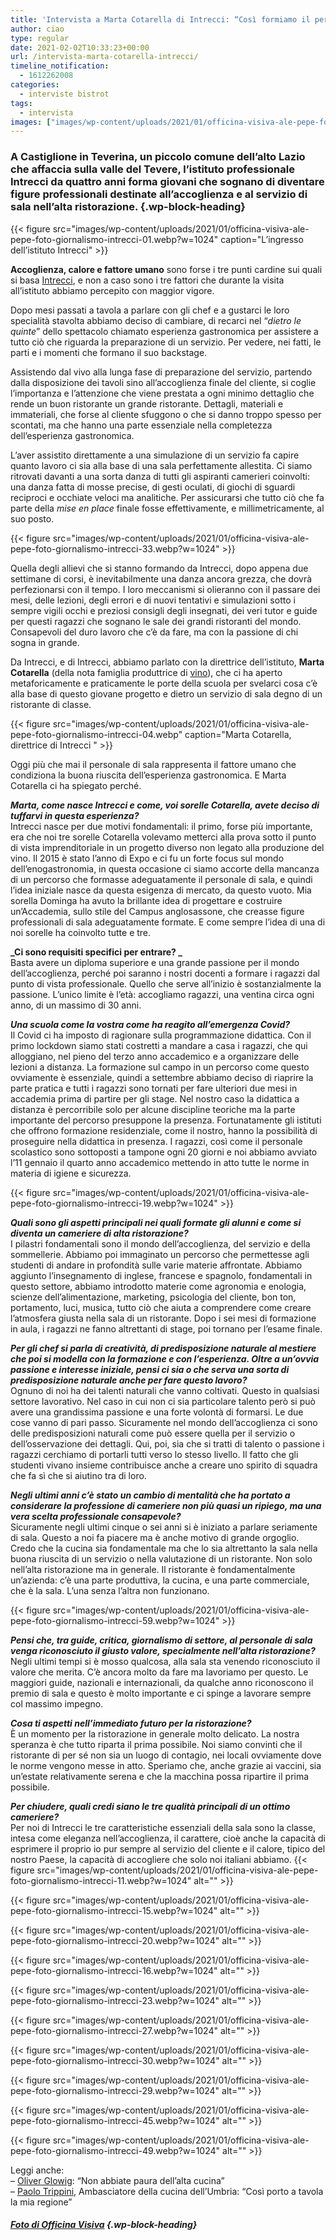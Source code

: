 ```yaml
---
title: 'Intervista a Marta Cotarella di Intrecci: “Così formiamo il personale di sala del domani”'
author: ciao
type: regular
date: 2021-02-02T10:33:23+00:00
url: /intervista-marta-cotarella-intrecci/
timeline_notification:
  - 1612262008
categories:
  - interviste bistrot
tags:
  - intervista
images: ["images/wp-content/uploads/2021/01/officina-visiva-ale-pepe-foto-giornalismo-intrecci-28.webp"]
---
```

### **A Castiglione in Teverina, un piccolo comune dell’alto Lazio che affaccia sulla valle del Tevere, l’istituto professionale Intrecci da quattro anni forma giovani che sognano di diventare figure professionali destinate all’accoglienza e al servizio di sala nell’alta ristorazione.** {.wp-block-heading}


{{< figure src="images/wp-content/uploads/2021/01/officina-visiva-ale-pepe-foto-giornalismo-intrecci-01.webp?w=1024" caption="L&#8217;ingresso dell&#8217;istituto Intrecci" >}}


**Accoglienza, calore e fattore umano** sono forse i tre punti cardine sui quali si basa <a rel="noreferrer noopener" href="http://www.intreccialtaformazione.com/" target="_blank">Intrecci</a>, e non a caso sono i tre fattori che durante la visita all’istituto abbiamo percepito con maggior vigore.  
  
Dopo mesi passati a tavola a parlare con gli chef e a gustarci le loro specialità stavolta abbiamo deciso di cambiare, di recarci nel “_dietro le quinte_” dello spettacolo chiamato esperienza gastronomica per assistere a tutto ciò che riguarda la preparazione di un servizio. Per vedere, nei fatti, le parti e i momenti che formano il suo backstage.  
  
Assistendo dal vivo alla lunga fase di preparazione del servizio, partendo dalla disposizione dei tavoli sino all’accoglienza finale del cliente, si coglie l’importanza e l’attenzione che viene prestata a ogni minimo dettaglio che rende un buon ristorante un grande ristorante. Dettagli, materiali e immateriali, che forse al cliente sfuggono o che si danno troppo spesso per scontati, ma che hanno una parte essenziale nella completezza dell’esperienza gastronomica.  
  
L’aver assistito direttamente a una simulazione di un servizio fa capire quanto lavoro ci sia alla base di una sala perfettamente allestita. Ci siamo ritrovati davanti a una sorta danza di tutti gli aspiranti camerieri coinvolti: una danza fatta di mosse precise, di gesti oculati, di giochi di sguardi reciproci e occhiate veloci ma analitiche. Per assicurarsi che tutto ciò che fa parte della _mise en place_ finale fosse effettivamente, e millimetricamente, al suo posto.


{{< figure src="images/wp-content/uploads/2021/01/officina-visiva-ale-pepe-foto-giornalismo-intrecci-33.webp?w=1024" >}}


Quella degli allievi che si stanno formando da Intrecci, dopo appena due settimane di corsi, è inevitabilmente una danza ancora grezza, che dovrà perfezionarsi con il tempo. I loro meccanismi si olieranno con il passare dei mesi, delle lezioni, degli errori e di nuovi tentativi e simulazioni sotto i sempre vigili occhi e preziosi consigli degli insegnati, dei veri tutor e guide per questi ragazzi che sognano le sale dei grandi ristoranti del mondo. Consapevoli del duro lavoro che c’è da fare, ma con la passione di chi sogna in grande.  
  
Da Intrecci, e di Intrecci, abbiamo parlato con la direttrice dell’istituto, **Marta Cotarella** (della nota famiglia produttrice di <a rel="noreferrer noopener" href="https://www.famigliacotarella.it/it/" target="_blank">vino</a>), che ci ha aperto metaforicamente e praticamente le porte della scuola per svelarci cosa c’è alla base di questo giovane progetto e dietro un servizio di sala degno di un ristorante di classe.


{{< figure src="images/wp-content/uploads/2021/01/officina-visiva-ale-pepe-foto-giornalismo-intrecci-04.webp" caption="Marta Cotarella, direttrice di Intrecci " >}}


Oggi più che mai il personale di sala rappresenta il fattore umano che condiziona la buona riuscita dell’esperienza gastronomica. E Marta Cotarella ci ha spiegato perché.

**_Marta, come nasce Intrecci e come, voi sorelle Cotarella, avete deciso di tuffarvi in questa esperienza?_**  
Intrecci nasce per due motivi fondamentali: il primo, forse più importante, era che noi tre sorelle Cotarella volevamo metterci alla prova sotto il punto di vista imprenditoriale in un progetto diverso non legato alla produzione del vino. Il 2015 è stato l’anno di Expo e ci fu un forte focus sul mondo dell’enogastronomia, in questa occasione ci siamo accorte della mancanza di un percorso che formasse adeguatamente il personale di sala, e quindi l’idea iniziale nasce da questa esigenza di mercato, da questo vuoto. Mia sorella Dominga ha avuto la brillante idea di progettare e costruire un&#8217;Accademia, sullo stile del Campus anglosassone, che creasse figure professionali di sala adeguatamente formate. E come sempre l&#8217;idea di una di noi sorelle ha coinvolto tutte e tre.

**_Ci sono requisiti specifici per entrare? _**  
Basta avere un diploma superiore e una grande passione per il mondo dell’accoglienza, perché poi saranno i nostri docenti a formare i ragazzi dal punto di vista professionale. Quello che serve all’inizio è sostanzialmente la passione. L’unico limite è l’età: accogliamo ragazzi, una ventina circa ogni anno, di un massimo di 30 anni.

**_Una scuola come la vostra come ha reagito all’emergenza Covid?_**  
Il Covid ci ha imposto di ragionare sulla programmazione didattica. Con il primo lockdown siamo stati costretti a mandare a casa i ragazzi, che qui alloggiano, nel pieno del terzo anno accademico e a organizzare delle lezioni a distanza. La formazione sul campo in un percorso come questo ovviamente è essenziale, quindi a settembre abbiamo deciso di riaprire la parte pratica e tutti i ragazzi sono tornati per fare ulteriori due mesi in accademia prima di partire per gli stage. Nel nostro caso la didattica a distanza è percorribile solo per alcune discipline teoriche ma la parte importante del percorso presuppone la presenza. Fortunatamente gli istituti che offrono formazione residenziale, come il nostro, hanno la possibilità di proseguire nella didattica in presenza. I ragazzi, così come il personale scolastico sono sottoposti a tampone ogni 20 giorni e noi abbiamo avviato l’11 gennaio il quarto anno accademico mettendo in atto tutte le norme in materia di igiene e sicurezza.


{{< figure src="images/wp-content/uploads/2021/01/officina-visiva-ale-pepe-foto-giornalismo-intrecci-19.webp?w=1024" >}}


**_Quali sono gli aspetti principali nei quali formate gli alunni e come si diventa un cameriere di alta ristorazione?_**  
I pilastri fondamentali sono il mondo dell’accoglienza, del servizio e della sommellerie. Abbiamo poi immaginato un percorso che permettesse agli studenti di andare in profondità sulle varie materie affrontate. Abbiamo aggiunto l’insegnamento di inglese, francese e spagnolo, fondamentali in questo settore, abbiamo introdotto materie come agronomia e enologia, scienze dell’alimentazione, marketing, psicologia del cliente, bon ton, portamento, luci, musica, tutto ciò che aiuta a comprendere come creare l’atmosfera giusta nella sala di un ristorante. Dopo i sei mesi di formazione in aula, i ragazzi ne fanno altrettanti di stage, poi tornano per l’esame finale.

**_Per gli chef si parla di creatività, di predisposizione naturale al mestiere che poi si modella con la formazione e con l’esperienza. Oltre a un’ovvia passione e interesse iniziale, pensi ci sia o che serva una sorta di predisposizione naturale anche per fare questo lavoro?_**  
Ognuno di noi ha dei talenti naturali che vanno coltivati. Questo in qualsiasi settore lavorativo. Nel caso in cui non ci sia particolare talento però si può avere una grandissima passione e una forte volontà di formarsi. Le due cose vanno di pari passo. Sicuramente nel mondo dell’accoglienza ci sono delle predisposizioni naturali come può essere quella per il servizio o dell’osservazione dei dettagli. Qui, poi, sia che si tratti di talento o passione i ragazzi cerchiamo di portarli tutti verso lo stesso livello. Il fatto che gli studenti vivano insieme contribuisce anche a creare uno spirito di squadra che fa sì che si aiutino tra di loro.

<p class="has-text-align-left">
  <strong><em>Negli ultimi anni c’è stato un cambio di mentalità che ha portato a considerare la professione di cameriere non più quasi un ripiego, ma una vera scelta professionale consapevole?</em></strong><br />Sicuramente negli ultimi cinque o sei anni si è iniziato a parlare seriamente di sala. Questo a noi fa piacere ma è anche motivo di grande orgoglio. Credo che la cucina sia fondamentale ma che lo sia altrettanto la sala nella buona riuscita di un servizio o nella valutazione di un ristorante. Non solo nell’alta ristorazione ma in generale. Il ristorante è fondamentalmente un’azienda: c’è una parte produttiva, la cucina, e una parte commerciale, che è la sala. L’una senza l’altra non funzionano.
</p>


{{< figure src="images/wp-content/uploads/2021/01/officina-visiva-ale-pepe-foto-giornalismo-intrecci-59.webp?w=1024" >}}


**_Pensi che, tra guide, critica, giornalismo di settore, al personale di sala venga riconosciuto il giusto valore, specialmente nell’alta ristorazione?_**  
Negli ultimi tempi si è mosso qualcosa, alla sala sta venendo riconosciuto il valore che merita. C’è ancora molto da fare ma lavoriamo per questo. Le maggiori guide, nazionali e internazionali, da qualche anno riconoscono il premio di sala e questo è molto importante e ci spinge a lavorare sempre col massimo impegno.

**_Cosa ti aspetti nell’immediato futuro per la ristorazione?_**  
È un momento per la ristorazione in generale molto delicato. La nostra speranza è che tutto riparta il prima possibile. Noi siamo convinti che il ristorante di per sé non sia un luogo di contagio, nei locali ovviamente dove le norme vengono messe in atto. Speriamo che, anche grazie ai vaccini, sia un’estate relativamente serena e che la macchina possa ripartire il prima possibile.&nbsp;

**_Per chiudere, quali credi siano le tre qualità principali di un ottimo cameriere?_**  
Per noi di Intrecci le tre caratteristiche essenziali della sala sono la classe, intesa come eleganza nell’accoglienza, il carattere, cioè anche la capacità di esprimere il proprio io pur sempre al servizio del cliente e il calore, tipico del nostro Paese, la capacità di accogliere che solo noi italiani abbiamo.
{{< figure src="images/wp-content/uploads/2021/01/officina-visiva-ale-pepe-foto-giornalismo-intrecci-11.webp?w=1024" alt="" >}}


{{< figure src="images/wp-content/uploads/2021/01/officina-visiva-ale-pepe-foto-giornalismo-intrecci-15.webp?w=1024" alt="" >}}


{{< figure src="images/wp-content/uploads/2021/01/officina-visiva-ale-pepe-foto-giornalismo-intrecci-20.webp?w=1024" alt="" >}}


{{< figure src="images/wp-content/uploads/2021/01/officina-visiva-ale-pepe-foto-giornalismo-intrecci-16.webp?w=1024" alt="" >}}


{{< figure src="images/wp-content/uploads/2021/01/officina-visiva-ale-pepe-foto-giornalismo-intrecci-23.webp?w=1024" alt="" >}}


{{< figure src="images/wp-content/uploads/2021/01/officina-visiva-ale-pepe-foto-giornalismo-intrecci-27.webp?w=1024" alt="" >}}


{{< figure src="images/wp-content/uploads/2021/01/officina-visiva-ale-pepe-foto-giornalismo-intrecci-30.webp?w=1024" alt="" >}}


{{< figure src="images/wp-content/uploads/2021/01/officina-visiva-ale-pepe-foto-giornalismo-intrecci-29.webp?w=1024" alt="" >}}


{{< figure src="images/wp-content/uploads/2021/01/officina-visiva-ale-pepe-foto-giornalismo-intrecci-45.webp?w=1024" alt="" >}}


{{< figure src="images/wp-content/uploads/2021/01/officina-visiva-ale-pepe-foto-giornalismo-intrecci-49.webp?w=1024" alt="" >}}
 

Leggi anche:  
&#8211; <a rel="noreferrer noopener" href="https://aleepepe.com/2020/08/10/intervista-oliver-glowig-barrique/" target="_blank">Oliver Glowig</a>: &#8220;Non abbiate paura dell&#8217;alta cucina&#8221;  
&#8211; <a rel="noreferrer noopener" href="https://aleepepe.com/2020/11/16/paolo-trippini-ristorante-intervista/" target="_blank">Paolo Trippini,</a> Ambasciatore della cucina dell&#8217;Umbria: &#8220;Così porto a tavola la mia regione&#8221;

##### <a href="https://www.officinavisiva.it/" target="_blank" rel="noreferrer noopener">Foto di Officina Visiva</a> {.wp-block-heading}